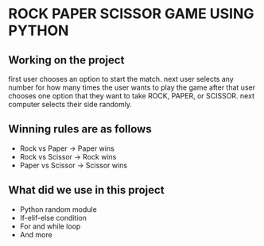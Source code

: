 # ROCK PAPER SCISSOR GAME USING PYTHON
## Working on the project
first user chooses an option to start the match. next user selects any number for how many times the user wants to play the game after that user chooses one option that they want to take ROCK, PAPER, or SCISSOR. next computer selects their side randomly.


 ## Winning rules are as follows
 - Rock vs Paper -> Paper wins
 - Rock vs Scissor -> Rock wins
 - Paper vs Scissor -> Scissor wins

 
## What did we use in this project
- Python random module
- If-elif-else condition
- For and while loop
- And more
